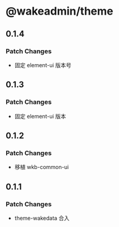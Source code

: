 # @wakeadmin/theme

## 0.1.4

### Patch Changes

- 固定 element-ui 版本号

## 0.1.3

### Patch Changes

- 固定 element-ui 版本

## 0.1.2

### Patch Changes

- 移植 wkb-common-ui

## 0.1.1

### Patch Changes

- theme-wakedata 合入
